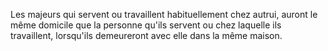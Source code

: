 Les majeurs qui servent ou travaillent habituellement chez autrui, auront le même domicile que la personne qu'ils servent ou chez laquelle ils travaillent, lorsqu'ils demeureront avec elle dans la même maison.
